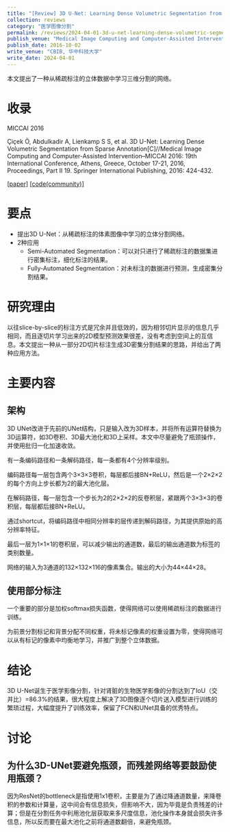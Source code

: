```yaml
---
title: "[Review] 3D U-Net: Learning Dense Volumetric Segmentation from Sparse Annotation"
collection: reviews
category: "医学图像分割"
permalink: /reviews/2024-04-01-3d-u-net-learning-dense-volumetric-segmentation-from-sparse-annotation
publish_venue: "Medical Image Computing and Computer-Assisted Intervention (MICCAI), Athens, Greece"
publish_date: 2016-10-02
write_venue: "CBIB, 华中科技大学"
write_date: 2024-04-01
---
```


本文提出了一种从稀疏标注的立体数据中学习三维分割的网络。

# 收录

MICCAI 2016

Çiçek Ö, Abdulkadir A, Lienkamp S S, et al. 3D U-Net: Learning Dense Volumetric Segmentation from Sparse Annotation[C]//Medical Image Computing and Computer-Assisted Intervention–MICCAI 2016: 19th International Conference, Athens, Greece, October 17-21, 2016, Proceedings, Part II 19. Springer International Publishing, 2016: 424-432.

[[paper]](https://doi.org/10.1007/978-3-319-46723-8_49) [[code(community)]](https://github.com/ellisdg/3DUnetCNN)

# 要点

- 提出3D U-Net：从稀疏标注的体素图像中学习的立体分割网络。
- 2种应用
  -  Semi-Automated Segmentation：可以对只进行了稀疏标注的数据集进行密集标注，细化标注的结果。
  -  Fully-Automated Segmentation：对未标注的数据进行预测，生成密集分割结果。


# 研究理由

以往slice-by-slice的标注方式是冗余并且低效的，因为相邻切片显示的信息几乎相同，而且逐切片学习出来的2D模型预测效果很差，没有考虑到空间上的互信息。本文提出一种从一部分2D切片标注生成3D密集分割结果的思路，并给出了两种应用方法。

# 主要内容

## 架构

3D UNet改进于先前的UNet结构，只是输入改为3D样本，并将所有运算符替换为3D运算符，如3D卷积、3D最大池化和3D上采样。本文中尽量避免了瓶颈操作，并使用批归一化加速收敛。

有一条编码路径和一条解码路径，每一条都有4个分辨率级别。

编码路径每一层包含两个3×3×3卷积，每层都后接BN+ReLU，然后是一个2×2×2的每个方向上步长都为2的最大池化层。

在解码路径，每一层包含一个步长为2的2×2×2的反卷积层，紧跟两个3×3×3的卷积层，每层都后接BN+ReLU。

通过shortcut，将编码路径中相同分辨率的层传递到解码路径，为其提供原始的高分辨率特征。

最后一层为1×1×1的卷积层，可以减少输出的通道数，最后的输出通道数为标签的类别数量。

网络的输入为3通道的132×132×116的像素集合。输出的大小为44×44×28。

## 使用部分标注

一个重要的部分是加权softmax损失函数，使得网络可以使用稀疏标注的数据进行训练。

为前景分割标记和背景分配不同权重，将未标记像素的权重设置为零，使得网络可以从有标记的像素中均衡地学习，并推广到整个立体数据。

# 结论

3D U-Net诞生于医学影像分割，针对肾脏的生物医学影像的分割达到了IoU（交并比）=86.3%的结果，很大程度上解决了3D图像逐个切片送入模型进行训练的繁琐过程，大幅度提升了训练效率，保留了FCN和UNet具备的优秀特点。

# 讨论

## 为什么3D-UNet要避免瓶颈，而残差网络等要鼓励使用瓶颈？

因为ResNet的bottleneck是指使用1x1卷积，主要是为了通过降通道数量，来降卷积的参数和计算量，这中间会有信息损失，但影响不大，因为毕竟是负责残差的计算；但是在分割任务中利用池化层获取来多尺度信息，池化操作本身就会损失许多信息，所以反而要在最大池化之前将通道数翻倍，来避免瓶颈。
